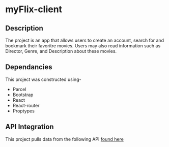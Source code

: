# myFlix-client

## Description
The project is an app that allows users to create an account, search for and bookmark their favoritre movies. Users may also read information such as Director, Genre, and Description about these movies.


## Dependancies

This project was constructed using-

* Parcel
* Bootstrap
* React
* React-router
* Proptypes

## API Integration

This project pulls data from the following API [found here](https://github.com/jreiber9/movie_api)
